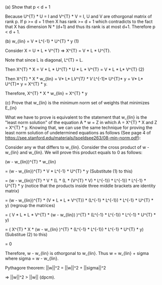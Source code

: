 (a) Show that p < d + 1

Because U^{T} * U = I and V^{T} * V = I, U and V are othorgonal matrix of rank p. If p >= d + 1 then X has rank >= d + 1 which contradicts
to the fact that X has dimension N * (d+1) and thus its rank is at most d+1. Therefore p < d + 1.

(b) w_{lin} = V * L^{-1} * U^{T} * y    (1)

Consider X = U * L * V^{T} => X^{T} = V * L * U^{T}. 

Note that since L is diagonal, L^{T} = L.

Then X^{T} * X = V * L * U^{T} * U * L * V^{T} = V * L * L* V^{T}    (2)

Then X^{T} * X * w_{lin} = V* L* L*V^{T} * V* L^{-1]* U^{T}* y = V* L* U^{T}* y = X^{T} * y.

Therefore, X^{T} * X * w_{lin} = X^{T} * y

(c) Prove that w_{lin} is the minimum norm set of weights that minimizes E_{in}

What we have to prove is equivalent to the statement that w_{lin} is the "least norm solution" of the equation A * w = Z
in which A = X^{T} * X and Z = X^{T} * y. Knowing that, we can use the same technique for proving the least norm solution of undetermined equations as follows (See page 4 of https://see.stanford.edu/materials/lsoeldsee263/08-min-norm.pdf):

Consider any w that differs to w_{lin}. Consider the cross product of w - w_{lin} and w_{lin}. We will prove this product equals to 0 as follows:

(w - w_{lin})^{T} * w_{lin} 

= (w - w_{lin})^{T} * V * L^{-1} * U^{T} * y (Substitute (1) to this)

= (w - w_{lin})^{T} * V * (L * (L * (V^{T} * V) * L^{-1}) * L^{-1}) * L^{-1} * U^{T} * y (notice that the products inside three middle brackets are identity matrix)

= (w - w_{lin})^{T} * (V * L * L * V^{T}) * (L^{-1} * L^{-1}) * L^{-1} * U^{T} * y) (regroup the matrices)

= ( V * L * L * V^{T} * (w - w_{lin}) )^{T} * (L^{-1} * L^{-1}) * L^{-1} * U^{T} * y)

= ( X^{T} * X * (w - w_{lin} )^{T} * (L^{-1} * L^{-1}) * L^{-1} * U^{T} * y) (Substitue (2) to this)

= 0

Therefore, w - w_{lin} is othorgonal to w_{lin}. Thus w = w_{lin} + sigma where sigma = w - w_{lin}.

Pythagore theorem: ||w||^2 = ||w||^2 + ||sigma||^2 

=> ||w||^2 > ||w|| (dpcm).


